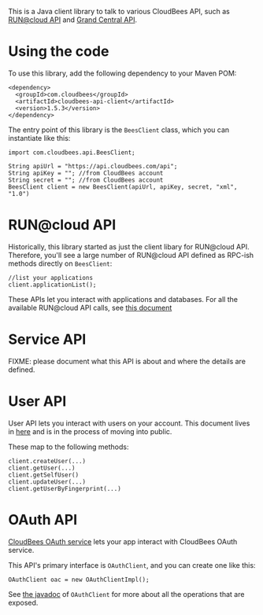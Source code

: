 This is a Java client library to talk to various CloudBees API, such as [RUN@cloud API](http://wiki.cloudbees.com/bin/view/RUN/API) and [Grand Central API](https://sites.google.com/a/cloudbees.com/account-provisioning-api/home/user-api).

Using the code
==============
To use this library, add the following dependency to your Maven POM:

    <dependency>
      <groupId>com.cloudbees</groupId>
      <artifactId>cloudbees-api-client</artifactId>
      <version>1.5.3</version>
    </dependency>

The entry point of this library is the `BeesClient` class, which you can instantiate like this:

    import com.cloudbees.api.BeesClient;

    String apiUrl = "https://api.cloudbees.com/api";
    String apiKey = ""; //from CloudBees account
    String secret = ""; //from CloudBees account
    BeesClient client = new BeesClient(apiUrl, apiKey, secret, "xml", "1.0")

RUN@cloud API
=============
Historically, this library started as just the client libary for RUN@cloud API. Therefore, you'll see a large number of RUN@cloud API defined as RPC-ish methods directly on `BeesClient`:

    //list your applications
    client.applicationList();

These APIs let you interact with applications and databases.
For all the available RUN@cloud API calls, see [this document](http://wiki.cloudbees.com/bin/view/RUN/API)

Service API
===========
FIXME: please document what this API is about and where the details are defined.

User  API
=========
User API lets you interact with users on your account. This document lives in [here](https://sites.google.com/a/cloudbees.com/account-provisioning-api/home/user-api) and is in the process of moving into public.

These map to the following methods:

    client.createUser(...)
    client.getUser(...)
    client.getSelfUser()
    client.updateUser(...)
    client.getUserByFingerprint(...)

OAuth API
=========
[CloudBees OAuth service](http://wiki.cloudbees.com/bin/view/RUN/OAuth) lets your app interact with CloudBees OAuth service.

This API's primary interface is `OAuthClient`, and you can create one like this:

    OAuthClient oac = new OAuthClientImpl();

See [the javadoc](blob/master/src/main/java/com/cloudbees/api/oauth/OauthClient.java) of `OAuthClient` for more about all the operations that are exposed.
